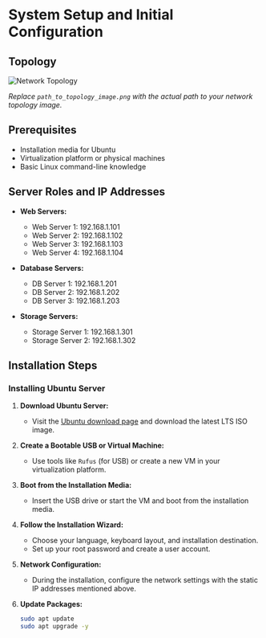 # System Setup and Initial Configuration

## Topology

![Network Topology](path_to_topology_image.png)

*Replace `path_to_topology_image.png` with the actual path to your network topology image.*

## Prerequisites

- Installation media for Ubuntu
- Virtualization platform or physical machines
- Basic Linux command-line knowledge

## Server Roles and IP Addresses

- **Web Servers:**
  - Web Server 1: 192.168.1.101
  - Web Server 2: 192.168.1.102
  - Web Server 3: 192.168.1.103
  - Web Server 4: 192.168.1.104

- **Database Servers:**
  - DB Server 1: 192.168.1.201
  - DB Server 2: 192.168.1.202
  - DB Server 3: 192.168.1.203

- **Storage Servers:**
  - Storage Server 1: 192.168.1.301
  - Storage Server 2: 192.168.1.302

## Installation Steps

### Installing Ubuntu Server

1. **Download Ubuntu Server:**
   - Visit the [Ubuntu download page](https://ubuntu.com/download/server) and download the latest LTS ISO image.

2. **Create a Bootable USB or Virtual Machine:**
   - Use tools like `Rufus` (for USB) or create a new VM in your virtualization platform.

3. **Boot from the Installation Media:**
   - Insert the USB drive or start the VM and boot from the installation media.

4. **Follow the Installation Wizard:**
   - Choose your language, keyboard layout, and installation destination.
   - Set up your root password and create a user account.

5. **Network Configuration:**
   - During the installation, configure the network settings with the static IP addresses mentioned above.

6. **Update Packages:**
   ```bash
   sudo apt update
   sudo apt upgrade -y
